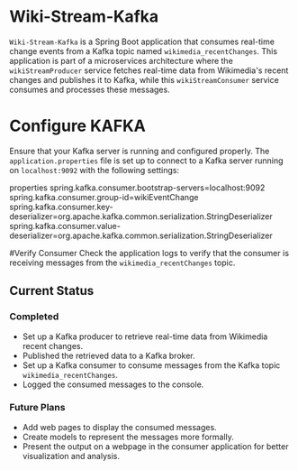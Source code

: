# Wiki-Stream-Kafka
`Wiki-Stream-Kafka` is a Spring Boot application that consumes real-time change events from a Kafka topic named `wikimedia_recentChanges`. This application is part of a microservices architecture where the `wikiStreamProducer` service fetches real-time data from Wikimedia's recent changes and publishes it to Kafka, while this `wikiStreamConsumer` service consumes and processes these messages.

# Configure KAFKA
Ensure that your Kafka server is running and configured properly. The `application.properties` file is set up to connect to a Kafka server running on `localhost:9092` with the following settings:

properties
spring.kafka.consumer.bootstrap-servers=localhost:9092
spring.kafka.consumer.group-id=wikiEventChange
spring.kafka.consumer.key-deserializer=org.apache.kafka.common.serialization.StringDeserializer
spring.kafka.consumer.value-deserializer=org.apache.kafka.common.serialization.StringDeserializer

#Verify Consumer
Check the application logs to verify that the consumer is receiving messages from the `wikimedia_recentChanges` topic.

## Current Status

### Completed

- Set up a Kafka producer to retrieve real-time data from Wikimedia recent changes.
- Published the retrieved data to a Kafka broker.
- Set up a Kafka consumer to consume messages from the Kafka topic `wikimedia_recentChanges`.
- Logged the consumed messages to the console.

### Future Plans

- Add web pages to display the consumed messages.
- Create models to represent the messages more formally.
- Present the output on a webpage in the consumer application for better visualization and analysis.
